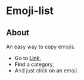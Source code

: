 # Emoji-list

## About

An easy way to copy emojis.

* Go to [Link](https://eduardorotundaro.github.io/emoji-list/),
* Find a category,
* And just click on an emoji.
